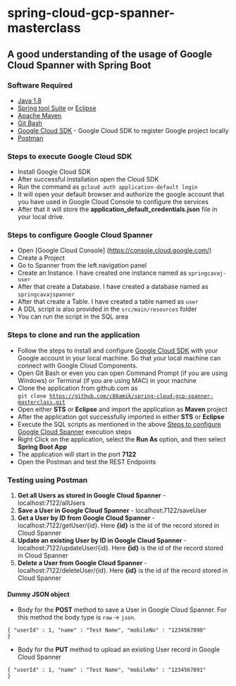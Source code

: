 # spring-cloud-gcp-spanner-masterclass

## A good understanding of the usage of Google Cloud Spanner with Spring Boot

### Software Required
* [Java 1.8](https://www.oracle.com/in/java/technologies/javase/javase8-archive-downloads.html)
* [Spring tool Suite](https://spring.io/tools) or [Eclipse](https://www.eclipse.org/downloads/packages/)
* [Apache Maven](https://maven.apache.org/download.cgi)
* [Git Bash](https://gramfile.com/git-bash-download/)
* [Google Cloud SDK](https://cloud.google.com/sdk/docs/install) - Google Cloud SDK to register Google project locally
* [Postman](https://www.postman.com/downloads/)

### Steps to execute Google Cloud SDK
* Install Google Cloud SDK
* After successful installation open the Cloud SDK
* Run the command as `gcloud auth application-default login`
* It will open your default browser and authorize the google account that you have used in Google Cloud Console to configure the services
* After that it will store the <strong>application_default_credentials.json</strong> file in your local drive.

### Steps to configure Google Cloud Spanner
* Open [Google Cloud Console] (https://console.cloud.google.com/)
* Create a Project
* Go to Spanner from the left navigation panel
* Create an Instance. I have created one instance named as `springcavaj-user`
* After that create a Database. I have created a database named as `springcavajspanner`
* After that create a Table. I have created a table named as `user`
* A DDL script is also provided in the `src/main/resources` folder
* You can run the script in the SQL area

### Steps to clone and run the application
* Follow the steps to install and configure [Google Cloud SDK](https://github.com/c86amik/spring-cloud-gcp-sql-storage-masterclass#steps-to-execute-google-cloud-sdk) with your Google account in your local machine. So that your local machine can connect with Google Cloud Components.
* Open Git Bash or even you can open Command Prompt (if you are using Windows) or Terminal (if you are using MAC) in your machine
* Clone the application from github.com as   
<code>git clone https://github.com/c86amik/spring-cloud-gcp-spanner-masterclass.git</code>
* Open either <strong>STS</strong> or <strong>Eclipse</strong> and import the application as <strong>Maven</strong> project
* After the application got successfully imported in either <strong>STS</strong> or <strong>Eclipse</strong>
* Execute the SQL scripts as mentioned in the above [Steps to configure Google Cloud Spanner](https://github.com/c86amik/spring-cloud-gcp-sql-storage-masterclass#steps-to-configure-google-cloud-spanner) execution steps
* Right Click on the application, select the <strong>Run As</strong> option, and then select <strong>Spring Boot App</strong>
* The application will start in the port <strong>7122</strong>
* Open the Postman and test the REST Endpoints

### Testing using Postman
<ol>
<li><strong>Get all Users as stored in Google Cloud Spanner</strong> - localhost:7122/allUsers</li>
<li><strong>Save a User in Google Cloud Spanner</strong> - localhost:7122/saveUser</li>
<li><strong>Get a User by ID from Google Cloud Spanner</strong> - localhost:7122/getUser/{id}. Here <strong>{id}</strong> is the id of the record stored in Cloud Spanner</li>
<li><strong>Update an existing User by ID in Google Cloud Spanner</strong> - localhost:7122/updateUser/{id}. Here <strong>{id}</strong> is the id of the record stored in Cloud Spanner</li>
<li><strong>Delete a User from Google Cloud Spanner</strong> - localhost:7122/deleteUser/{id}. Here <strong>{id}</strong> is the id of the record stored in Cloud Spanner</li>
</ol>

#### Dummy JSON object
* Body for the <strong>POST</strong> method to save a User in Google Cloud Spanner. For this method the body type is `raw` -> `json`.

<code>{
    	"userId" : 1,
		"name" : "Test Name",
		"mobileNo" : "1234567890"
}</code>

* Body for the <strong>PUT</strong> method to upload an existing User record in Google Cloud Spanner

<code>{
    	"userId" : 1,
		"name" : "Test Name",
		"mobileNo" : "1234567891"
}</code>